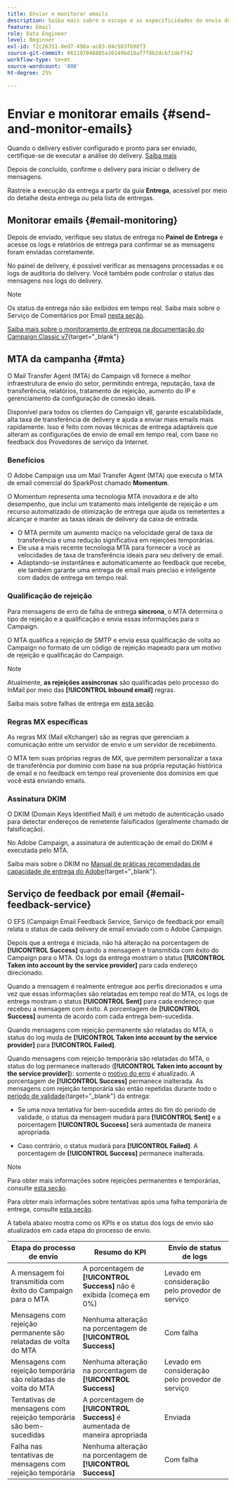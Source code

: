```yaml
---
title: Enviar e monitorar emails
description: Saiba mais sobre o escopo e as especificidades do envio de emails com o Adobe Campaign
feature: Email
role: Data Engineer
level: Beginner
exl-id: f2c26351-8ed7-498a-ac83-d4c583fb98f3
source-git-commit: 061197048885a30249bd18af7f8b24cb71def742
workflow-type: tm+mt
source-wordcount: '808'
ht-degree: 25%

---
```



# Enviar e monitorar emails  {#send-and-monitor-emails}

Quando o delivery estiver configurado e pronto para ser enviado, certifique-se de executar a análise do delivery. [Saiba mais](delivery-analysis.md)

Depois de concluído, confirme o delivery para iniciar o delivery de mensagens.

Rastreie a execução da entrega a partir da guia **Entrega**, acessível por meio do detalhe desta entrega ou pela lista de entregas.

## Monitorar emails {#email-monitoring}

Depois de enviado, verifique seu status de entrega no **Painel de Entrega** e acesse os logs e relatórios de entrega para confirmar se as mensagens foram enviadas corretamente.

No painel de delivery, é possível verificar as mensagens processadas e os logs de auditoria do delivery. Você também pode controlar o status das mensagens nos logs do delivery.

>[!NOTE]
>
>Os status da entrega não são exibidos em tempo real. Saiba mais sobre o Serviço de Comentários por Email [nesta seção](#email-feedback-service).


[Saiba mais sobre o monitoramento de entrega na documentação do Campaign Classic v7](https://experienceleague.adobe.com/docs/campaign-classic/using/sending-messages/key-steps-when-creating-a-delivery/delivery-bestpractices/track-and-monitor.html?lang=pt-BR){target="_blank"}

## MTA da campanha {#mta}

O Mail Transfer Agent (MTA) do Campaign v8 fornece a melhor infraestrutura de envio do setor, permitindo entrega, reputação, taxa de transferência, relatórios, tratamento de rejeição, aumento do IP e gerenciamento da configuração de conexão ideais.

Disponível para todos os clientes do Campaign v8, garante escalabilidade, alta taxa de transferência de delivery e ajuda a enviar mais emails mais rapidamente. Isso é feito com novas técnicas de entrega adaptáveis que alteram as configurações de envio de email em tempo real, com base no feedback dos Provedores de serviço da Internet.

### Benefícios

O Adobe Campaign usa um Mail Transfer Agent (MTA) que executa o MTA de email comercial do SparkPost chamado **Momentum**.

O Momentum representa uma tecnologia MTA inovadora e de alto desempenho, que inclui um tratamento mais inteligente de rejeição e um recurso automatizado de otimização de entrega que ajuda os remetentes a alcançar e manter as taxas ideais de delivery da caixa de entrada.

* O MTA permite um aumento maciço na velocidade geral de taxa de transferência e uma redução significativa em rejeições temporárias.
* Ele usa a mais recente tecnologia MTA para fornecer a você as velocidades de taxa de transferência ideais para seu delivery de email.
* Adaptando-se instantânea e automaticamente ao feedback que recebe, ele também garante uma entrega de email mais preciso e inteligente com dados de entrega em tempo real.

### Qualificação de rejeição

Para mensagens de erro de falha de entrega **síncrona**, o MTA determina o tipo de rejeição e a qualificação e envia essas informações para o Campaign.

O MTA qualifica a rejeição de SMTP e envia essa qualificação de volta ao Campaign no formato de um código de rejeição mapeado para um motivo de rejeição e qualificação do Campaign.

>[!NOTE]
>
>Atualmente, **as rejeições assíncronas** são qualificadas pelo processo do InMail por meio das **[!UICONTROL Inbound email]** regras.

Saiba mais sobre falhas de entrega em [esta seção](delivery-failures.md).


### Regras MX específicas

As regras MX (Mail eXchanger) são as regras que gerenciam a comunicação entre um servidor de envio e um servidor de recebimento.

O MTA tem suas próprias regras de MX, que permitem personalizar a taxa de transferência por domínio com base na sua própria reputação histórica de email e no feedback em tempo real proveniente dos domínios em que você está enviando emails.

### Assinatura DKIM

O DKIM (Domain Keys Identified Mail) é um método de autenticação usado para detectar endereços de remetente falsificados (geralmente chamado de falsificação).

No Adobe Campaign, a assinatura de autenticação de email do DKIM é executada pelo MTA.

Saiba mais sobre o DKIM no [Manual de práticas recomendadas de capacidade de entrega do Adobe](https://experienceleague.adobe.com/docs/deliverability-learn/deliverability-best-practice-guide/transition-process/infrastructure.html?lang=pt-BR#authentication){target="_blank"}.

## Serviço de feedback por email {#email-feedback-service}

O EFS (Campaign Email Feedback Service, Serviço de feedback por email) relata o status de cada delivery de email enviado com o Adobe Campaign.

Depois que a entrega é iniciada, não há alteração na porcentagem de **[!UICONTROL Success]** quando a mensagem é transmitida com êxito do Campaign para o MTA. Os logs da entrega mostram o status **[!UICONTROL Taken into account by the service provider]** para cada endereço direcionado.

Quando a mensagem é realmente entregue aos perfis direcionados e uma vez que essas informações são relatadas em tempo real do MTA, os logs de entrega mostram o status **[!UICONTROL Sent]** para cada endereço que recebeu a mensagem com êxito. A porcentagem de **[!UICONTROL Success]** aumenta de acordo com cada entrega bem-sucedida.

Quando mensagens com rejeição permanente são relatadas do MTA, o status do log muda de **[!UICONTROL Taken into account by the service provider]** para **[!UICONTROL Failed]**<!-- and the **[!UICONTROL Bounces + errors]** percentage is increased accordingly-->.

Quando mensagens com rejeição temporária são relatadas do MTA, o status do log permanece inalterado (**[!UICONTROL Taken into account by the service provider]**): somente o [motivo do erro](delivery-failures.md#delivery-failure-reasons) é atualizado<!-- and the **[!UICONTROL Bounces + errors]** percentage is increased accordingly-->. A porcentagem de **[!UICONTROL Success]** permanece inalterada. As mensagens com rejeição temporária são então repetidas durante todo o [período de validade](https://experienceleague.adobe.com/docs/campaign-classic/using/sending-messages/key-steps-when-creating-a-delivery/steps-sending-the-delivery.html?lang=pt-BR#defining-validity-period){target="_blank"} da entrega:

* Se uma nova tentativa for bem-sucedida antes do fim do período de validade, o status da mensagem mudará para **[!UICONTROL Sent]** e a porcentagem **[!UICONTROL Success]** será aumentada de maneira apropriada.

* Caso contrário, o status mudará para **[!UICONTROL Failed]**. A porcentagem de **[!UICONTROL Success]** <!--and **[!UICONTROL Bounces + errors]** -->permanece inalterada.

>[!NOTE]
>
>Para obter mais informações sobre rejeições permanentes e temporárias, consulte [esta seção](delivery-failures.md#delivery-failure-reasons).
>
>Para obter mais informações sobre tentativas após uma falha temporária de entrega, consulte [esta seção](delivery-failures.md#retries).

A tabela abaixo mostra como os KPIs e os status dos logs de envio são atualizados em cada etapa do processo de envio.

| Etapa do processo de envio | Resumo do KPI | Envio de status de logs |
|--- |--- |--- |
| A mensagem foi transmitida com êxito do Campaign para o MTA | A porcentagem de **[!UICONTROL Success]** não é exibida (começa em 0%) | Levado em consideração pelo provedor de serviço |
| Mensagens com rejeição permanente são relatadas de volta do MTA | Nenhuma alteração na porcentagem de **[!UICONTROL Success]** | Com falha |
| Mensagens com rejeição temporária são relatadas de volta do MTA | Nenhuma alteração na porcentagem de **[!UICONTROL Success]** | Levado em consideração pelo provedor de serviço |
| Tentativas de mensagens com rejeição temporária são bem-sucedidas | A porcentagem de **[!UICONTROL Success]** é aumentada de maneira apropriada | Enviada |
| Falha nas tentativas de mensagens com rejeição temporária | Nenhuma alteração na porcentagem de **[!UICONTROL Success]** | Com falha |
